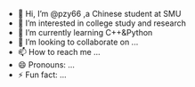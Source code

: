 - 👋 Hi, I’m @pzy66 ,a Chinese student at SMU
- 👀 I’m interested in college study and research
- 🌱 I’m currently learning C++&Python
- 💞️ I’m looking to collaborate on ...
- 📫 How to reach me ...
- 😄 Pronouns: ...
- ⚡ Fun fact: ...

<!---
pzy66/pzy66 is a ✨ special ✨ repository because its `README.md` (this file) appears on your GitHub profile.
You can click the Preview link to take a look at your changes.
--->
